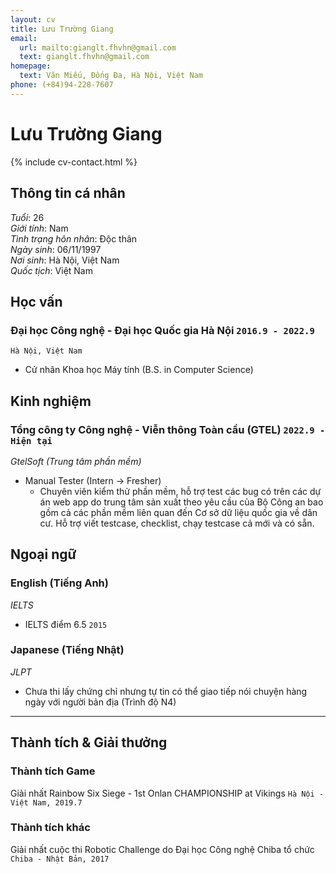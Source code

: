 ```yaml
---
layout: cv
title: Lưu Trường Giang
email:
  url: mailto:gianglt.fhvhn@gmail.com
  text: gianglt.fhvhn@gmail.com
homepage:
  text: Văn Miếu, Đống Đa, Hà Nội, Việt Nam
phone: (+84)94-228-7607
---
```


# **Lưu** Trường Giang

<!--
include contact information from the front matter
Supported arguments:
    - homepage: url, text
    - phone
    - email
-->

{% include cv-contact.html %}

## Thông tin cá nhân
_Tuổi_: 26<br>
_Giới tính_: Nam<br>
_Tình trạng hôn nhân_: Độc thân<br>
_Ngày sinh_: 06/11/1997<br>
_Nơi sinh_: Hà Nội, Việt Nam<br>
_Quốc tịch_: Việt Nam <br>

## Học vấn

### **Đại học Công nghệ - Đại học Quốc gia Hà Nội** `2016.9 - 2022.9`

```
Hà Nội, Việt Nam
```

- Cử nhân Khoa học Máy tính (B.S. in Computer Science)

## Kinh nghiệm

### **Tổng công ty Công nghệ - Viễn thông Toàn cầu (GTEL)** `2022.9 - Hiện tại`
_GtelSoft (Trung tâm phần mềm)_<br>
  - Manual Tester (Intern -> Fresher)
    + Chuyên viên kiểm thử phần mềm, hỗ trợ test các bug có trên các dự án web app do trung tâm sản xuất theo yêu cầu của Bộ Công an bao gồm cả các phần mềm liên quan đến Cơ sở dữ liệu quốc gia về dân cư. Hỗ trợ viết testcase, checklist, chạy testcase cả mới và có sẵn.

## Ngoại ngữ

### **English** (Tiếng Anh)
_IELTS_<br>
  - IELTS điểm 6.5 `2015` <br>

### **Japanese** (Tiếng Nhật)
_JLPT_<br>
  - Chưa thi lấy chứng chỉ nhưng tự tin có thể giao tiếp nói chuyện hàng ngày với người bản địa (Trình độ N4) <br>

---

## Thành tích & Giải thưởng

### **Thành tích Game**
Giải nhất Rainbow Six Siege - 1st Onlan CHAMPIONSHIP at Vikings `Hà Nội - Việt Nam, 2019.7` <br>

### **Thành tích khác**
Giải nhất cuộc thi Robotic Challenge do Đại học Công nghệ Chiba tổ chức  `Chiba - Nhật Bản, 2017` <br>

<!-- ### Footer

Last updated: August 2023 -->
